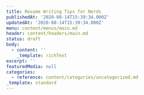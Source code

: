 ```yaml
---
title: Resume Writing Tips for Nerds
publishedAt: '2020-08-14T15:39:34.000Z'
updatedAt: '2020-08-14T15:39:34.000Z'
menu: content/menus/main.md
header: content/headers/main.md
status: draft
body:
  - content: ''
    _template: richText
excerpt: ''
featuredMedia: null
categories:
  - reference: content/categories/uncategorized.md
_template: standard
---
```



